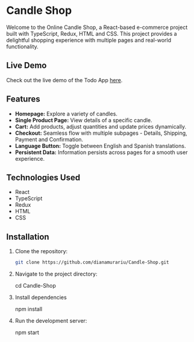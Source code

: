 # Candle Shop

Welcome to the Online Candle Shop, a React-based e-commerce project built with TypeScript, Redux, HTML and CSS. This project provides a delightful shopping experience with multiple pages and real-world functionality.

## Live Demo 

Check out the live demo of the Todo App [here](https://candleaf-3baglgipb-dianamurarius-projects.vercel.app).

## Features

- **Homepage:** Explore a variety of candles.
- **Single Product Page:** View details of a specific candle.
- **Cart:** Add products, adjust quantities and update prices dynamically.
- **Checkout:** Seamless flow with multiple subpages - Details, Shipping, Payment and Confirmation.
- **Language Button:** Toggle between English and Spanish translations.
- **Persistent Data:** Information persists across pages for a smooth user experience.

## Technologies Used

- React
- TypeScript
- Redux
- HTML
- CSS

## Installation

1. Clone the repository:

   ```bash
   git clone https://github.com/dianamurariu/Candle-Shop.git

2. Navigate to the project directory:

    cd Candle-Shop

3. Install dependencies

    npm install

5. Run the development server:

    npm start
